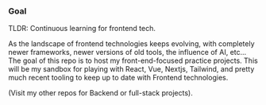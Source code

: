 ### Goal
TLDR: Continuous learning for frontend tech.

As the landscape of frontend technologies keeps evolving, with completely newer frameworks, newer versions of old tools, the influence of AI, etc... The goal of this repo is to host my front-end-focused practice projects. This will be my sandbox for playing with React, Vue, Nextjs, Tailwind, and pretty much recent tooling to keep up to date with Frontend technologies. 

(Visit my other repos for Backend or full-stack projects). 

